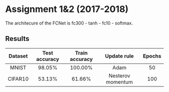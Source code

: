 # Assignment 1&2 (2017-2018)
The architecure of the FCNet is fc300 - tanh - fc10 - softmax.

## Results
| Dataset | Test accuracy | Train accuracy | Update rule | Epochs |
| :---: | :---: | :---: | :---: | :---: |
| MNIST | 98.05% | 100.00% | Adam | 50 |
| CIFAR10 | 53.13% | 61.66% | Nesterov momentum | 100 |
